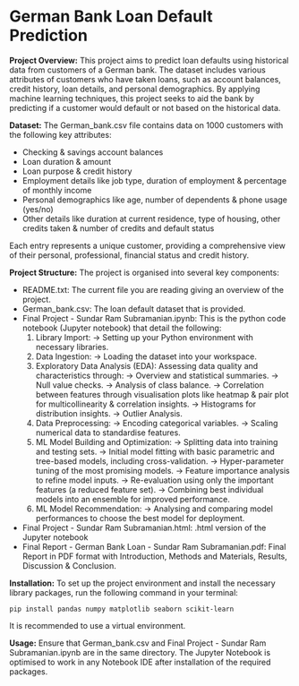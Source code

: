 # German Bank Loan Default Prediction


**Project Overview:**
This project aims to predict loan defaults using historical data from customers of a German bank. The dataset includes various attributes of customers who have taken loans, such as account balances, credit history, loan details, and personal demographics. By applying machine learning techniques, this project seeks to aid the bank by predicting if a customer would default or not based on the historical data.


**Dataset:**
The German_bank.csv file contains data on 1000 customers with the following key attributes:
- Checking & savings account balances
- Loan duration & amount
- Loan purpose & credit history
- Employment details like job type, duration of employment & percentage of monthly income
- Personal demographics like age, number of dependents & phone usage (yes/no)
- Other details like duration at current residence, type of housing, other credits taken & number of credits and default status  

Each entry represents a unique customer, providing a comprehensive view of their personal, professional, financial status and credit history.


**Project Structure:**
The project is organised into several key components:
- README.txt: The current file you are reading giving an overview of the project.
- German_bank.csv: The loan default dataset that is provided. 
- Final Project - Sundar Ram Subramanian.ipynb: This is the python code notebook (Jupyter notebook) that detail the following: 
	1. Library Import: 
		-> Setting up your Python environment with necessary libraries.
	2. Data Ingestion: 
		-> Loading the dataset into your workspace.
	3. Exploratory Data Analysis (EDA): Assessing data quality and characteristics through:
		-> Overview and statistical summaries.
   		-> Null value checks.
   		-> Analysis of class balance.
   		-> Correlation between features through visualisation plots like heatmap & pair plot for multicollinearity & correlation insights.
   		-> Histograms for distribution insights.
   		-> Outlier Analysis.
	4. Data Preprocessing:
   		-> Encoding categorical variables.
   		-> Scaling numerical data to standardise features.
	5. ML Model Building and Optimization:
   		-> Splitting data into training and testing sets.
   		-> Initial model fitting with basic parametric and tree-based models, including cross-validation.
   		-> Hyper-parameter tuning of the most promising models.
   		-> Feature importance analysis to refine model inputs.
   		-> Re-evaluation using only the important features (a reduced feature set).
   		-> Combining best individual models into an ensemble for improved performance.
	6. ML Model Recommendation: 
		-> Analysing and comparing model performances to choose the best model for deployment.
- Final Project - Sundar Ram Subramanian.html: .html version of the Jupyter notebook
- Final Report - German Bank Loan - Sundar Ram Subramanian.pdf: Final Report in PDF format with Introduction, Methods and Materials, Results, Discussion & Conclusion.


**Installation:**
To set up the project environment and install the necessary library packages, run the following command in your terminal:

```pip install pandas numpy matplotlib seaborn scikit-learn```

It is recommended to use a virtual environment.

**Usage:**
Ensure that German_bank.csv and Final Project - Sundar Ram Subramanian.ipynb are in the same directory.
The Jupyter Notebook is optimised to work in any Notebook IDE after installation of the required packages.

